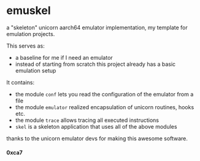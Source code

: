 # emuskel

a "skeleton" unicorn aarch64 emulator implementation, my template for emulation projects.

This serves as:

- a baseline for me if I need an emulator
- instead of starting from scratch this project already has a basic emulation setup

It contains:

- the module `conf` lets you read the configuration of the emulator from a file
- the module `emulator` realized encapsulation of unicorn routines, hooks etc.
- the module `trace` allows tracing all executed instructions
- `skel` is a skeleton application that uses all of the above modules

thanks to the unicorn emulator devs for making this awesome software.

#### 0xca7